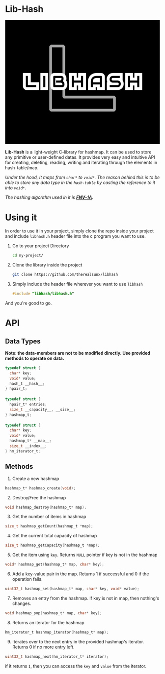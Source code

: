 # Lib-Hash

![img](logo.png)

**Lib-Hash** is a light-weight C-library for hashmap. It can be used to store any
primitive or user-defined datas. It provides very easy and intuitive API for creating,
deleting, reading, writing and iterating through the elements in hash-table/map.

_Under the hood, It maps from `char*` to `void*`. The reason behind this is to be
able to store any data type in the `hash-table` by casting the reference to it into
`void*`._

_The hashing algorithm used in it is [**FNV-1A**](https://en.wikipedia.org/wiki/Fowler%E2%80%93Noll%E2%80%93Vo_hash_function#FNV-1a_hash)._

# Using it
In order to use it in your project, simply clone the repo inside your project and include
`libhash.h` header file into the c program you want to use.

1. Go to your project Directory
    ```bash
    cd my-project/
    ```

2. Clone the library inside the project
    ```bash
    git clone https://github.com/therealsunx/libhash
    ```

3. Simply include the header file wherever you want to use `libhash`
    ```c
    #include "libhash/libhash.h"
    ```

And you're good to go.

# API

## Data Types
__Note: the data-members are not to be modified directly. Use provided methods to operate on data.__

```c
typedef struct {
  char* key;
  void* value;
  hash_t __hash__;
} hpair_t;

typedef struct {
  hpair_t* entries;
  size_t __capacity__, __size__;
} hashmap_t;

typedef struct {
  char* key;
  void* value;
  hashmap_t* __map__;
  size_t __index__;
} hm_iterator_t;
```

## Methods

1. Create a new hashmap
```c
hashmap_t* hashmap_create(void);
```

2. Destroy/Free the hashmap
```c
void hashmap_destroy(hashmap_t* map);
```

3. Get the number of items in hashmap
```c
size_t hashmap_getCount(hashmap_t *map);
```

4. Get the current total capacity of hashmap
```c
size_t hashmap_getCapacity(hashmap_t *map);
```

5. Get the item using `key`. Returns `NULL` pointer if key is not in the hashmap
```c
void* hashmap_get(hashmap_t* map, char* key);
```

6. Add a key-value pair in the map. Returns 1 if successful and 0 if the operation fails.
```c
uint32_t hashmap_set(hashmap_t* map, char* key, void* value);
```

7. Removes an entry from the hashmap. If key is not in map, then nothing's changes.
```c
void hashmap_pop(hashmap_t* map, char* key);
```

8. Returns an iterator for the hashmap
```c
hm_iterator_t hashmap_iterator(hashmap_t* map);
```

9. Iterates over to the next entry in the provided hashmap's iterator. Returns 0 if no more entry left.
```c
uint32_t hashmap_next(hm_iterator_t* iterator);
```
if it returns `1`, then you can access the `key` and `value` from the iterator.
